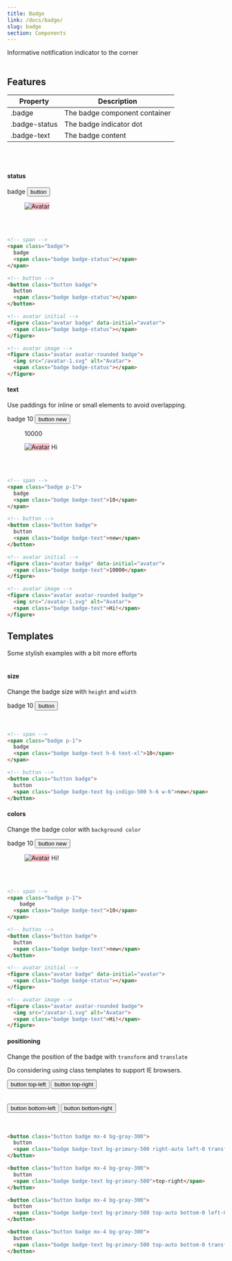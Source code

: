 ```yaml
---
title: Badge
link: /docs/badge/
slug: badge
section: Components
---
```

Informative notification indicator to the corner
<br>
<br>


## Features
<table class="ro-table-group ro-table-group-outline">
  <thead>
    <tr>
      <th>Property</th>
      <th>Description</th>
    </tr>
  </thead>
  <tbody class="align-baseline">
    <tr>
      <td>.badge</td>
      <td>
        The badge component container
      </td>
    </tr>
    <tr>
      <td>.badge-status</td>
      <td>
        The badge indicator dot
      </td>
    </tr>
    <tr>
      <td>.badge-text</td>
      <td>
        The badge content
      </td>
    </tr>
  </tbody>
</table>
<br>
<br>


#### status
<div class="flex flex-wrap items-center">
  <span class="badge mx-4">
    badge
    <span class="badge badge-status"></span>
  </span>
  <button class="button badge mx-4 bg-gray-300">
    button
    <span class="badge badge-status"></span>
  </button>
  <figure class="avatar badge mx-4 bg-gray-300" data-initial="avatar">
    <span class="badge badge-status"></span>
  </figure>
  <figure class="avatar avatar-rounded badge mx-4 bg-gray-300">
    <img src="/avatar-1.svg" style="background: pink;" alt="Avatar">
    <span class="badge badge-status"></span>
  </figure>
</div>
<br>
<br>


```html {}
<!-- span -->
<span class="badge">
  badge
  <span class="badge badge-status"></span>
</span>

<!-- button -->
<button class="button badge">
  button
  <span class="badge badge-status"></span>
</button>

<!-- avatar initial -->
<figure class="avatar badge" data-initial="avatar">
  <span class="badge badge-status"></span>
</figure>

<!-- avatar image -->
<figure class="avatar avatar-rounded badge">
  <img src="/avatar-1.svg" alt="Avatar">
  <span class="badge badge-status"></span>
</figure>
```


#### text
Use paddings for inline or small elements to avoid overlapping.

<div class="flex flex-wrap items-center">
  <span class="badge p-1 mx-4">
    badge
    <span class="badge badge-text">10</span>
  </span>
  <button class="button badge mx-4 bg-gray-300">
    button
    <span class="badge badge-text">new</span>
  </button>
  <figure class="avatar badge mx-4 bg-gray-300" data-initial="avatar">
    <span class="badge badge-text">10000</span>
  </figure>
  <figure class="avatar avatar-rounded badge mx-4 bg-gray-300">
    <img src="/avatar-1.svg" style="background: pink;" alt="Avatar">
    <span class="badge badge-text">Hi</span>
  </figure>
</div>
<br>
<br>


```html {}
<!-- span -->
<span class="badge p-1">
  badge
  <span class="badge badge-text">10</span>
</span>

<!-- button -->
<button class="button badge">
  button
  <span class="badge badge-text">new</span>
</button>

<!-- avatar initial -->
<figure class="avatar badge" data-initial="avatar">
  <span class="badge badge-text">10000</span>
</figure>

<!-- avatar image -->
<figure class="avatar avatar-rounded badge">
  <img src="/avatar-1.svg" alt="Avatar">
  <span class="badge badge-text">Hi!</span>
</figure>
```

## Templates
Some stylish examples with a bit more efforts
<br>
<br>

#### size
Change the badge size with `height` and `width`

<div class="flex flex-wrap items-center">
  <span class="badge p-2 mx-4">
    badge
    <span class="badge badge-text bg-red-500 h-6 text-xl">10</span>
  </span>
  <button class="button badge mx-4 bg-gray-300">
    button
    <span class="badge badge-status bg-indigo-500 h-6 w-6"></span>
  </button>
</div>
<br>
<br>

```html {}
<!-- span -->
<span class="badge p-1">
  badge
  <span class="badge badge-text h-6 text-xl">10</span>
</span>

<!-- button -->
<button class="button badge">
  button
  <span class="badge badge-text bg-indigo-500 h-6 w-6">new</span>
</button>
```

#### colors
Change the badge color with `background color`

<div class="flex flex-wrap items-center">
  <span class="badge p-1 mx-4">
    badge
    <span class="badge badge-text bg-red-500">10</span>
  </span>
  <button class="button badge mx-4 bg-gray-300">
    button
    <span class="badge badge-text bg-indigo-500">new</span>
  </button>
  <figure class="avatar badge mx-4 bg-gray-300" data-initial="avatar">
    <span class="badge badge-status bg-yellow-500"></span>
  </figure>
  <figure class="avatar avatar-rounded badge mx-4 bg-gray-300">
    <img src="/avatar-1.svg" style="background: pink;" alt="Avatar">
    <span class="badge badge-text bg-green-500">Hi!</span>
  </figure>
</div>
<br>
<br>

```html {}
<!-- span -->
<span class="badge p-1">
    badge
  <span class="badge badge-text">10</span>
</span>

<!-- button -->
<button class="button badge">
  button
  <span class="badge badge-text">new</span>
</button>

<!-- avatar initial -->
<figure class="avatar badge" data-initial="avatar">
  <span class="badge badge-status"></span>
</figure>

<!-- avatar image -->
<figure class="avatar avatar-rounded badge">
  <img src="/avatar-1.svg" alt="Avatar">
  <span class="badge badge-text">Hi!</span>
</figure>
```

#### positioning
Change the position of the badge with `transform` and `translate`

Do considering using class templates to support IE browsers.

<div class="flex flex-wrap items-center mx-8">
  <button class="button badge mx-4 bg-gray-300">
    button
    <span class="badge badge-text bg-primary-500 right-auto left-0 transform -translate-x-1/2 -translate-y-1/2">top-left</span>
  </button>
  <button class="button badge mx-4 bg-gray-300">
    button
    <span class="badge badge-text bg-primary-500">top-right</span>
  </button>
</div>
<br>
<br>
<div class="flex flex-wrap items-center mx-8">
  <button class="button badge mx-4 bg-gray-300">
    button
    <span class="badge badge-text bg-primary-500 top-auto bottom-0 left-0 transform -translate-x-1/2 translate-y-1/2">bottom-left</span>
  </button>
  <button class="button badge mx-4 bg-gray-300">
    button
    <span class="badge badge-text bg-primary-500 top-auto bottom-0 transform translate-x-1/2 translate-y-1/2">bottom-right</span>
  </button>
</div>
<br>
<br>

```html {}
<button class="button badge mx-4 bg-gray-300">
  button
  <span class="badge badge-text bg-primary-500 right-auto left-0 transform -translate-x-1/2 -translate-y-1/2">top-left</span>
</button>

<button class="button badge mx-4 bg-gray-300">
  button
  <span class="badge badge-text bg-primary-500">top-right</span>
</button>

<button class="button badge mx-4 bg-gray-300">
  button
  <span class="badge badge-text bg-primary-500 top-auto bottom-0 left-0 transform -translate-x-1/2 translate-y-1/2">bottom-left</span>
</button>

<button class="button badge mx-4 bg-gray-300">
  button
  <span class="badge badge-text bg-primary-500 top-auto bottom-0 transform translate-x-1/2 translate-y-1/2">bottom-right</span>
</button>
```